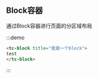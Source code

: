 ## Block容器

通过Block容器进行页面的分区域布局

:::demo
```html
<tc-block title="我是一个block">
test
</tc-block>
```
:::